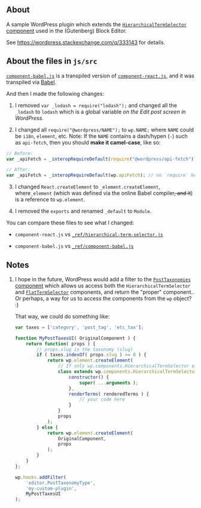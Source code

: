## About

A sample WordPress plugin which extends the [`HierarchicalTermSelector` component](https://github.com/WordPress/gutenberg/blob/master/packages/editor/src/components/post-taxonomies/hierarchical-term-selector.js) used in the (Gutenberg) Block Editor.

See https://wordpress.stackexchange.com/q/333143 for details.

## About the files in `js/src`

[`component-babel.js`](js/src/component-babel.js) is a transpiled version of [`component-react.js`](js/src/component-react.js), and it was transpiled via [Babel](https://babeljs.io/repl).

And then I made the following changes:

1. I removed `var _lodash = require("lodash");` and changed all the `_lodash` to `lodash` which is a global variable *on the Edit post screen in WordPress*.

2. I changed all `require("@wordpress/NAME");` to `wp.NAME;` where `NAME` could be `i18n`, `element`, etc. Note: If the `NAME` contains a dash/hypen (`-`) such as `api-fetch`, then you should **make it camel-case**, like so:

``` javascript
// Before:
var _apiFetch = _interopRequireDefault(require("@wordpress/api-fetch"));

// After:
var _apiFetch = _interopRequireDefault(wp.apiFetch); // no `require` here
```

3. I changed `React.createElement` to `_element.createElement`, where`_element` (which was defined via the online Babel compiler<strike>, and it</strike>) is a reference to `wp.element`.

4. I removed the `exports` and renamed `_default` to `Module`.

You can compare these files to see what I changed:

* `component-react.js` vs [`_ref/hierarchical-term-selector.js`](js/src/_ref/hierarchical-term-selector.js)

* `component-babel.js` vs [`_ref/component-babel.js`](js/src/_ref/component-babel.js)

## Notes

1. I hope in the future, WordPress would add a filter to the [`PostTaxonomies` component](https://github.com/WordPress/gutenberg/blob/master/packages/editor/src/components/post-taxonomies/index.js) which allows us access both the `HierarchicalTermSelector` and [`FlatTermSelector`](https://github.com/WordPress/gutenberg/blob/master/packages/editor/src/components/post-taxonomies/flat-term-selector.js) components, and return the "proper" component.. Or perhaps, a way for us to access the components from the `wp` object? :)

    That way, we could do something like:
    
    ``` javascript
    var taxes = ['category', 'post_tag', 'etc_tax'];
    
    function MyPostTaxesUI( OriginalComponent ) {
    	return function( props ) {
    		// props.slug is the taxonomy (slug)
    		if ( taxes.indexOf( props.slug ) >= 0 ) {
    			return wp.element.createElement(
    				// If only wp.components.HierarchicalTermSelector exists..
    				class extends wp.components.HierarchicalTermSelector {
    					constructor() {
    						super( ...arguments );
    					},
    					renderTerms( renderedTerms ) {
    						// your code here
    					}
    				}
    				props
    			);
    		} else {
    			return wp.element.createElement(
    				OriginalComponent,
    				props
    			);
    		}
    	}
    };
    
    wp.hooks.addFilter(
    	'editor.PostTaxonomyType',
    	'my-custom-plugin',
    	MyPostTaxesUI
    );
    ```

